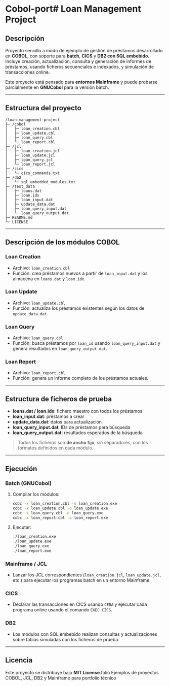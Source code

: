 # Cobol-port# Loan Management Project

## Descripción
Proyecto sencillo a modo de ejemplo de gestión de préstamos desarrollado en **COBOL**, con soporte para **batch**, **CICS** y **DB2 con SQL embebido**.  
Incluye creación, actualización, consulta y generación de informes de préstamos, usando ficheros secuenciales e indexados, y simulación de transacciones online.

Este proyecto está pensado para **entornos Mainframe** y puede probarse parcialmente en **GNUCobol** para la versión batch.

---

## Estructura del proyecto

```
/loan-management-project
├─ /cobol
│   ├─ loan_creation.cbl
│   ├─ loan_update.cbl
│   ├─ loan_query.cbl
│   └─ loan_report.cbl
├─ /jcl
│   ├─ loan_creation.jcl
│   ├─ loan_update.jcl
│   ├─ loan_query.jcl
│   └─ loan_report.jcl
├─ /cics
│   └─ cics_commands.txt
├─ /db2
│   └─ sql_embedded_modules.txt
├─ /test_data
│   ├─ loans.dat
│   ├─ loan.idx
│   ├─ loan_input.dat
│   ├─ update_data.dat
│   ├─ loan_query_input.dat
│   └─ loan_query_output.dat
├─ README.md
└─ LICENSE
```

---

## Descripción de los módulos COBOL

### Loan Creation
- Archivo: `loan_creation.cbl`
- Función: crea préstamos nuevos a partir de `loan_input.dat` y los almacena en `loans.dat` y `loan.idx`.

### Loan Update
- Archivo: `loan_update.cbl`
- Función: actualiza los préstamos existentes según los datos de `update_data.dat`.

### Loan Query
- Archivo: `loan_query.cbl`
- Función: busca préstamos por `loan_id` usando `loan_query_input.dat` y genera resultados en `loan_query_output.dat`.

### Loan Report
- Archivo: `loan_report.cbl`
- Función: genera un informe completo de los préstamos actuales.

---

## Estructura de ficheros de prueba

- **loans.dat / loan.idx**: fichero maestro con todos los préstamos  
- **loan_input.dat**: préstamos a crear  
- **update_data.dat**: datos para actualización  
- **loan_query_input.dat**: IDs de préstamos para búsqueda  
- **loan_query_output.dat**: resultados esperados de la búsqueda  

> Todos los ficheros son **de ancho fijo**, sin separadores, con los formatos definidos en cada módulo.

---

## Ejecución

### Batch (GNUCobol)
1. Compilar los módulos:
   ```bash
   cobc -x loan_creation.cbl -o loan_creation.exe
   cobc -x loan_update.cbl -o loan_update.exe
   cobc -x loan_query.cbl -o loan_query.exe
   cobc -x loan_report.cbl -o loan_report.exe
   ```
2. Ejecutar:
   ```bash
   ./loan_creation.exe
   ./loan_update.exe
   ./loan_query.exe
   ./loan_report.exe
   ```

### Mainframe / JCL
- Lanzar los JCL correspondientes (`loan_creation.jcl`, `loan_update.jcl`, etc.) para ejecutar los programas batch en un entorno Mainframe.

### CICS
- Declarar las transacciones en CICS usando `CEDA` y ejecutar cada programa online usando el comando `EXEC CICS`.

### DB2
- Los módulos con SQL embebido realizan consultas y actualizaciones sobre tablas simuladas con los ficheros de prueba.  

---

## Licencia
Este proyecto se distribuye bajo **MIT License**.folio
Ejemplos de proyectos COBOL, JCL, DB2 y Mainframe para portfolio técnico
